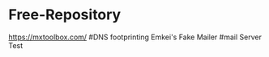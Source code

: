 # Free-Repository


https://mxtoolbox.com/    #DNS footprinting
Emkei's Fake Mailer       #mail Server Test
